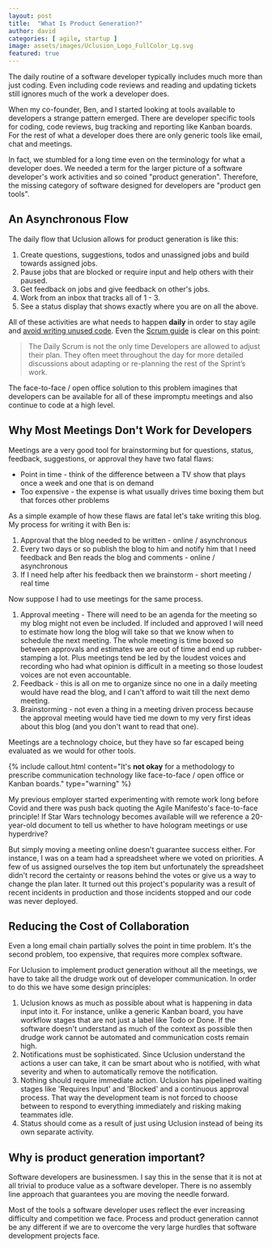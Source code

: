 ```yaml
---
layout: post
title:  "What Is Product Generation?"
author: david
categories: [ agile, startup ]
image: assets/images/Uclusion_Logo_FullColor_Lg.svg
featured: true
---
```

The daily routine of a software developer typically includes much more than just coding. Even including code reviews 
and reading and updating tickets still ignores much of the work a developer does.

When my co-founder, Ben, and I started looking at tools available to developers a strange pattern emerged. There are
developer specific tools for coding, code reviews, bug tracking and reporting like Kanban boards. For the rest of what
a developer does there are only generic tools like email, chat and meetings.

In fact, we stumbled for a long time even on the terminology for what a developer does. We needed a term for the larger
picture of a software developer's work activities and so coined "product generation". Therefore, the missing category
of software designed for developers are "product gen tools".

## An Asynchronous Flow
The daily flow that Uclusion allows for product generation is like this:
1. Create questions, suggestions, todos and unassigned jobs and build towards assigned jobs.
2. Pause jobs that are blocked or require input and help others with their paused.
3. Get feedback on jobs and give feedback on other's jobs.
4. Work from an inbox that tracks all of 1 - 3.
5. See a status display that shows exactly where you are on all the above.

All of these activities are what needs to happen **daily** in order to stay agile and 
[avoid writing unused code]({{site.baseurl}}/agile/2021/09/13/goldilocks-methodology.html). Even the 
[Scrum guide](https://scrumguides.org/scrum-guide.html) is clear on this point:
>The Daily Scrum is not the only time Developers are allowed to adjust their plan. They often meet throughout the day for more detailed discussions about adapting or re-planning the rest of the Sprint’s work.

The face-to-face / open office solution to this problem imagines that developers can be available for all of these 
impromptu meetings and also continue to code at a high level.

## Why Most Meetings Don't Work for Developers
Meetings are a very good tool for brainstorming but for questions, status, feedback, suggestions, or approval they
have two fatal flaws:
* Point in time - think of the difference between a TV show that plays once a week and one that is on demand
* Too expensive - the expense is what usually drives time boxing them but that forces other problems

As a simple example of how these flaws are fatal let's take writing this blog. My process for writing it with Ben is:
1. Approval that the blog needed to be written - online / asynchronous
2. Every two days or so publish the blog to him and notify him that I need feedback and Ben reads the blog and 
comments - online / asynchronous
3. If I need help after his feedback then we brainstorm - short meeting / real time

Now suppose I had to use meetings for the same process.
1. Approval meeting - There will need to be an agenda for the meeting so my blog might not even be included. If included
   and approved I will need to estimate how long the blog will take so that we know when to schedule the next meeting. The
   whole meeting is time boxed so between approvals and estimates we are out of time and end up rubber-stamping a lot.
   Plus meetings tend be led by the loudest voices and recording who had what opinion is difficult in a meeting so those
   loudest voices are not even accountable.
2. Feedback - this is all on me to organize since no one in a daily meeting would have read the blog, and I can't
   afford to wait till the next demo meeting.
3. Brainstorming - not even a thing in a meeting driven process because the approval meeting would have tied me
   down to my very first ideas about this blog (and you don't want to read that one).

Meetings are a technology choice, but they have so far escaped being evaluated as we would for other tools.

{% include callout.html
content="It's **not okay** for a methodology to prescribe communication technology like face-to-face / open office or
Kanban boards."
type="warning" %}

My previous employer started experimenting with remote work long before Covid and there was push back
quoting the Agile Manifesto's face-to-face principle! If Star Wars technology becomes available will we reference a
20-year-old document to tell us whether to have hologram meetings or use hyperdrive?

But simply moving a meeting online doesn't guarantee success either. For instance, I was on a team had a spreadsheet
where we voted on priorities. A few of us assigned ourselves the top item but unfortunately the spreadsheet didn't
record the certainty or reasons behind the votes or give us a way to change the plan later. It turned out this 
project's popularity was a result of recent incidents in production and those incidents stopped and our code was never 
deployed.

## Reducing the Cost of Collaboration
Even a long email chain partially solves the point in time problem. It's the second problem, too expensive, that 
requires more complex software.

For Uclusion to implement product generation without all the meetings, we have to take all the drudge work
out of developer communication. In order to do this we have some design principles:
1. Uclusion knows as much as possible about what is happening in data input into it. For instance, unlike a generic
Kanban board, you have workflow stages that are not just a label like Todo or Done. If the software doesn't 
understand as much of the context as possible then drudge work cannot be automated and communication costs remain high.
2. Notifications must be sophisticated. Since Uclusion understand the actions a user can take, it can be smart
about who is notified, with what severity and when to automatically remove the notification.
3. Nothing should require immediate action. Uclusion has pipelined waiting stages like 'Requires Input' and 'Blocked'
and a continuous approval process. That way the development team is not forced to choose between to respond to 
everything immediately and risking making teammates idle.
4. Status should come as a result of just using Uclusion instead of being its own separate activity.

## Why is product generation important?
Software developers are businessmen. I say this in the sense that it is not at all trivial to produce value as a
software developer. There is no assembly line approach that guarantees you are moving the needle forward.

Most of the tools a software developer uses reflect the ever increasing difficulty and competition we face. Process and
product generation cannot be any different if we are to overcome the very large hurdles that software development
projects face.